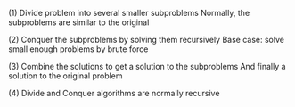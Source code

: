 (1) Divide problem into several smaller subproblems
Normally, the subproblems are similar to the original

(2) Conquer the subproblems by solving them recursively
Base case: solve small enough problems by brute force

(3) Combine the solutions to get a solution to the subproblems
And finally a solution to the original problem

(4) Divide and Conquer algorithms are normally recursive